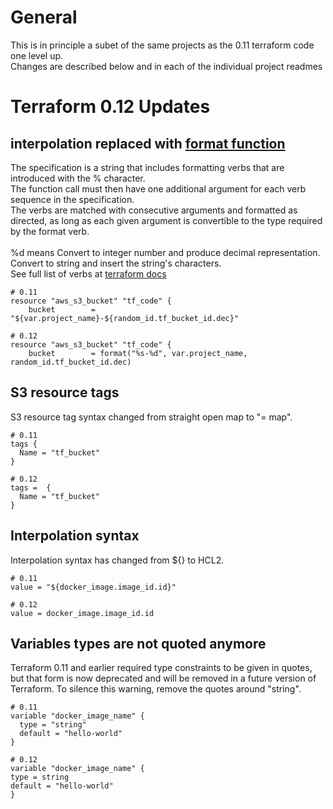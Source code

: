 # General
This is in principle a subet of the same projects as the 0.11 terraform code one level up.<br>
Changes are described below and in each of the individual project readmes
# Terraform 0.12 Updates
## interpolation replaced with [format function](https://www.terraform.io/docs/configuration/functions/format.html)
The specification is a string that includes formatting verbs that are introduced with the % character. <br>
The function call must then have one additional argument for each verb sequence in the specification.<br>
The verbs are matched with consecutive arguments and formatted as directed, as long as each given argument is convertible to the type required by the format verb.<br>
<br>
%d means Convert to integer number and produce decimal representation.<br>
Convert to string and insert the string's characters.<br>
See full list of verbs at [terraform docs](https://www.terraform.io/docs/configuration/functions/format.html)

    # 0.11
    resource "aws_s3_bucket" "tf_code" {
        bucket        = "${var.project_name}-${random_id.tf_bucket_id.dec}"

    # 0.12
    resource "aws_s3_bucket" "tf_code" {
        bucket        = format("%s-%d", var.project_name, random_id.tf_bucket_id.dec)
        
## S3 resource tags
S3 resource tag syntax changed from straight open map to "= map".
    
    # 0.11
    tags {
      Name = "tf_bucket"
    }
    
    # 0.12
    tags =  {
      Name = "tf_bucket"
    }
    
## Interpolation syntax
Interpolation syntax has changed from ${} to HCL2.
    
    # 0.11
    value = "${docker_image.image_id.id}"

    # 0.12
    value = docker_image.image_id.id
    
## Variables types are not quoted anymore
Terraform 0.11 and earlier required type constraints to be given in quotes,
but that form is now deprecated and will be removed in a future version of
Terraform. To silence this warning, remove the quotes around "string".
    
    # 0.11
    variable "docker_image_name" {
      type = "string"
      default = "hello-world"
    }
    
    # 0.12
    variable "docker_image_name" {
    type = string
    default = "hello-world"
    }